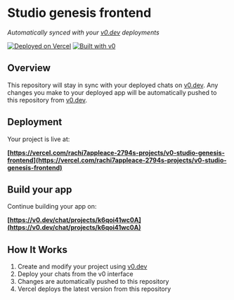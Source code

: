 # Studio genesis frontend

*Automatically synced with your [v0.dev](https://v0.dev) deployments*

[![Deployed on Vercel](https://img.shields.io/badge/Deployed%20on-Vercel-black?style=for-the-badge&logo=vercel)](https://vercel.com/rachi7appleace-2794s-projects/v0-studio-genesis-frontend)
[![Built with v0](https://img.shields.io/badge/Built%20with-v0.dev-black?style=for-the-badge)](https://v0.dev/chat/projects/k6qoi41wc0A)

## Overview

This repository will stay in sync with your deployed chats on [v0.dev](https://v0.dev).
Any changes you make to your deployed app will be automatically pushed to this repository from [v0.dev](https://v0.dev).

## Deployment

Your project is live at:

**[https://vercel.com/rachi7appleace-2794s-projects/v0-studio-genesis-frontend](https://vercel.com/rachi7appleace-2794s-projects/v0-studio-genesis-frontend)**

## Build your app

Continue building your app on:

**[https://v0.dev/chat/projects/k6qoi41wc0A](https://v0.dev/chat/projects/k6qoi41wc0A)**

## How It Works

1. Create and modify your project using [v0.dev](https://v0.dev)
2. Deploy your chats from the v0 interface
3. Changes are automatically pushed to this repository
4. Vercel deploys the latest version from this repository
